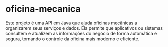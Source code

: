 # oficina-mecanica
Este projeto é uma API em Java que ajuda oficinas mecânicas a organizarem seus serviços e dados. Ela permite que aplicativos ou sistemas consultem e atualizem as informações do negócio de forma automática e segura, tornando o controle da oficina mais moderno e eficiente.

